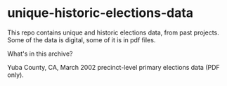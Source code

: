 # unique-historic-elections-data

This repo contains unique and historic elections data, from past projects.  Some of the data is digital, some of it is in pdf files.

What's in this archive?

Yuba County, CA, March 2002 precinct-level primary elections data (PDF only).
